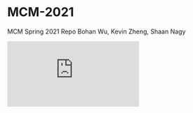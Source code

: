 # MCM-2021
MCM Spring 2021 Repo
Bohan Wu, Kevin Zheng, Shaan Nagy

![alt text](https://www.ifiberone.com/columbia_basin/drones-can-cause-serious-problems-if-flown-near-wildfires/article_0041bab0-9f5b-11e8-8577-4bd95bed7c52.html)
